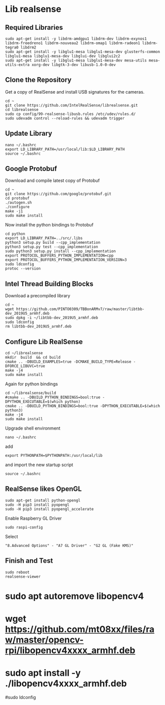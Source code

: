 # Lib realsense

## Required Libraries

```
sudo apt-get install -y libdrm-amdgpu1 libdrm-dev libdrm-exynos1 libdrm-freedreno1 libdrm-nouveau2 libdrm-omap1 libdrm-radeon1 libdrm-tegra0 libdrm2
sudo apt-get install -y libglu1-mesa libglu1-mesa-dev glusterfs-common libglu1-mesa libglu1-mesa-dev libglui-dev libglui2c2
sudo apt-get install -y libglu1-mesa libglu1-mesa-dev mesa-utils mesa-utils-extra xorg-dev libgtk-3-dev libusb-1.0-0-dev
```

## Clone the Repository
Get a copy of RealSense and install USB signatures for the cameras.

```
cd ~
git clone https://github.com/IntelRealSense/librealsense.git
cd librealsense
sudo cp config/99-realsense-libusb.rules /etc/udev/rules.d/
sudo udevadm control --reload-rules && udevadm trigger 
```

## Update Library
```
nano ~/.bashrc
export LD_LIBRARY_PATH=/usr/local/lib:$LD_LIBRARY_PATH
source ~/.bashrc
```

## Google Protobuf
Download and compile latest copy of Protobuf
```
cd ~
git clone https://github.com/google/protobuf.git
cd protobuf
./autogen.sh
./configure
make -j1
sudo make install
```
Now install the python bindings to Protobuf
```
cd python
export LD_LIBRARY_PATH=../src/.libs
python3 setup.py build --cpp_implementation 
python3 setup.py test --cpp_implementation
sudo python3 setup.py install --cpp_implementation
export PROTOCOL_BUFFERS_PYTHON_IMPLEMENTATION=cpp
export PROTOCOL_BUFFERS_PYTHON_IMPLEMENTATION_VERSION=3
sudo ldconfig
protoc --version
```
## Intel Thread Building Blocks
Download a precompiled library

```
cd ~
wget https://github.com/PINTO0309/TBBonARMv7/raw/master/libtbb-dev_2019U5_armhf.deb
sudo dpkg -i ~/libtbb-dev_2019U5_armhf.deb
sudo ldconfig
rm libtbb-dev_2019U5_armhf.deb
```

## Configure Lib RealSense

```
cd ~/librealsense
mkdir  build  && cd build
cmake .. -DBUILD_EXAMPLES=true -DCMAKE_BUILD_TYPE=Release -DFORCE_LIBUVC=true
make -j4
sudo make install
```

Again for python bindings

```
cd ~/librealsense/build
#cmake .. -DBUILD_PYTHON_BINDINGS=bool:true -DPYTHON_EXECUTABLE=$(which python)
cmake .. -DBUILD_PYTHON_BINDINGS=bool:true -DPYTHON_EXECUTABLE=$(which python3)
make -j4
sudo make install
```

Upgrade shell environment
```
nano ~/.bashrc
```
add
```
export PYTHONPATH=$PYTHONPATH:/usr/local/lib
```
and import the new startup script
```
source ~/.bashrc
```

## RealSense likes OpenGL
```
sudo apt-get install python-opengl
sudo -H pip3 install pyopengl
sudo -H pip3 install pyopengl_accelerate
```
Enable Raspberry GL Driver
```
sudo raspi-config
```
Select
```
"8.Advanced Options" - "A7 GL Driver" - "G2 GL (Fake KMS)"
```

## Finish and Test
```
sudo reboot
realsense-viewer
```

# sudo apt autoremove libopencv4
# wget https://github.com/mt08xx/files/raw/master/opencv-rpi/libopencv4xxxx_armhf.deb
# sudo apt install -y ./libopencv4xxxx_armhf.deb
#sudo ldconfig
